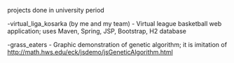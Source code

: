 projects done in university period

-virtual_liga_kosarka (by me and my team) - Virtual league basketball web application; uses Maven, Spring, JSP, Bootstrap, H2 database

-grass_eaters - Graphic demonstration of genetic algorithm; it is imitation of http://math.hws.edu/eck/jsdemo/jsGeneticAlgorithm.html



	


